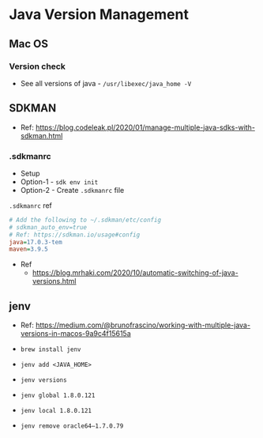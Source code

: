 # Java Version Management

## Mac OS

### Version check

* See all versions of java - `/usr/libexec/java_home -V`

## SDKMAN

* Ref: https://blog.codeleak.pl/2020/01/manage-multiple-java-sdks-with-sdkman.html

### .sdkmanrc
* Setup
* Option-1 - `sdk env init`
* Option-2 - Create `.sdkmanrc` file

`.sdkmanrc` ref
```ini
# Add the following to ~/.sdkman/etc/config
# sdkman_auto_env=true
# Ref: https://sdkman.io/usage#config
java=17.0.3-tem
maven=3.9.5
```
* Ref
  * https://blog.mrhaki.com/2020/10/automatic-switching-of-java-versions.html 

## jenv

* Ref: https://medium.com/@brunofrascino/working-with-multiple-java-versions-in-macos-9a9c4f15615a

* `brew install jenv`
* `jenv add <JAVA_HOME>`
* `jenv versions`
* `jenv global 1.8.0.121`
* `jenv local 1.8.0.121`
* `jenv remove oracle64–1.7.0.79`
